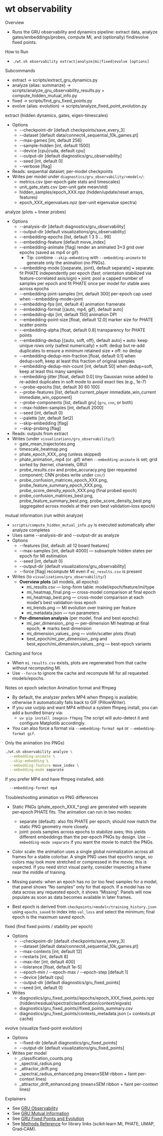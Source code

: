 # wt observability

Overview
- Runs the GRU observability and dynamics pipeline: extract data, analyze gates/embeddings/probes, compute MI, and (optionally) find/evolve fixed points.

How to Run
- `./wt.sh observability extract|analyze|mi|fixed|evolve [options]`

Subcommands
- extract → scripts/extract_gru_dynamics.py
- analyze (alias: summarize) → scripts/analyze_gru_observability_results.py + compute_hidden_mutual_info.py
- fixed → scripts/find_gru_fixed_points.py
- evolve (alias: evolution) → scripts/analyze_fixed_point_evolution.py

extract (hidden dynamics, gates, eigen-timescales)
- Options
  - --checkpoint-dir [default checkpoints/save_every_3]
  - --dataset [default data/connect4_sequential_10k_games.pt]
  - --max-games [int, default 256]
  - --sample-hidden [int, default 1500]
  - --device [cpu|cuda, default cpu]
  - --output-dir [default diagnostics/gru_observability]
  - --seed [int, default 0]
  - --verbose [flag]
- Reads: sequential dataset; per-model checkpoints
- Writes per model under `diagnostics/gru_observability/<model>/`:
  - metrics.csv (per-epoch gate stats and timescales)
  - unit_gate_stats.csv (per-unit gate mean/std)
  - hidden_samples/epoch_XXX.npz (hidden/update/reset arrays, features)
  - epoch_XXX_eigenvalues.npz (per-unit eigenvalue spectra)

analyze (plots + linear probes)
- Options
  - --analysis-dir [default diagnostics/gru_observability]
  - --output-dir [default visualizations/gru_observability]
  - --embedding-epochs [list, default 1 3 5 … 99]
  - --embedding-feature [default move_index]
  - --embedding-animate [flag] render an animated 3×3 grid over epochs (saved as mp4 or gif)
    - Tip: combine `--skip-embedding` with `--embedding-animate` to generate only the animation (no PNGs).
  - --embedding-mode [{separate, joint}, default separate]
      • separate: fit PHATE independently per epoch (fast; orientation stabilized via feature-correlated axis/sign)
      • joint: pool a capped number of samples per epoch and fit PHATE once per model for stable axes across epochs
  - --embedding-joint-samples [int, default 300] per-epoch cap used when --embedding-mode=joint
  - --embedding-fps [int, default 4] animation framerate
  - --embedding-format [{auto, mp4, gif}, default auto]
  - --embedding-dpi [int, default 150] animation DPI
  - --embedding-point-size [float, default 12.0] marker size for PHATE scatter points
  - --embedding-alpha [float, default 0.8] transparency for PHATE points
  - --embedding-dedup [{auto, soft, off}, default auto]
      • auto: keep unique rows only (safest numerically)
      • soft: dedup but re-add duplicates to ensure a minimum retained size
      • off: no dedup
  - --embedding-dedup-min-fraction [float, default 0.1] when dedup=soft, keep at least this fraction of original samples
  - --embedding-dedup-min-count [int, default 50] when dedup=soft, keep at least this many samples
  - --embedding-jitter [float, default 0.0] tiny Gaussian noise added to re-added duplicates in soft mode to avoid exact ties (e.g., 1e-7)
  - --probe-epochs [list, default 30 60 100]
  - --probe-features [list, default current_player immediate_win_current immediate_win_opponent]
  - --probe-components [list, default gru] (`gru`, `cnn`, or both)
  - --max-hidden-samples [int, default 2000]
  - --seed [int, default 0]
  - --palette [str, default Set2]
  - --skip-embedding [flag]
  - --skip-probing [flag]
- Reads: outputs from extract
- Writes (under `visualizations/gru_observability/`):
  - gate_mean_trajectories.png
  - timescale_heatmap.png
  - phate_epoch_XXX_<feature>.png (unless skipped)
  - phate_animation_<feature>.mp4 (or .gif) when `--embedding-animate` is set; grid sorted by (kernel, channels, GRU)
  - probe_results.csv and probe_accuracy.png (per requested component; CNN probes write under `cnn/`)
  - probe_confusion_matrices_epoch_XXX.png, probe_feature_summary_epoch_XXX.png, probe_score_density_epoch_XXX.png (final probed epoch)
  - probe_confusion_matrices_best.png, probe_feature_summary_best.png, probe_score_density_best.png (aggregated across models at their own best validation-loss epoch)

mutual information (run within analyze)
- `scripts/compute_hidden_mutual_info.py` is executed automatically after analyze completes
- Uses same --analysis-dir and --output-dir as analyze
- Options
  - --features [list, default: all 12 board features]
  - --max-samples [int, default 4000] — subsample hidden states per epoch for MI estimation
  - --seed [int, default 0]
  - --output-dir [default visualizations/gru_observability]
  - --force [flag] recompute MI even if `mi_results.csv` is present
- Writes (to `visualizations/gru_observability/`)
  - **Overview plots** (all models, all epochs):
    - mi_results.csv — long-form table: model/epoch/feature/mi/type
    - mi_heatmap_final.png — cross-model comparison at final epoch
    - mi_heatmap_best.png — cross-model comparison at each model’s best validation-loss epoch
    - mi_trends.png — MI evolution over training per feature
    - mi_metadata.json — run parameters
  - **Per-dimension analysis** (per model, final and best epochs):
    - mi_per_dimension_<model>.png — per-dimension MI heatmap at final epoch; ★ marks best dimension
    - mi_dimension_values_<model>.png — violin/scatter plots (final)
    - best_epoch/mi_per_dimension_<model>.png and best_epoch/mi_dimension_values_<model>.png — best-epoch variants

Caching and force
- When `mi_results.csv` exists, plots are regenerated from that cache without recomputing MI.
- Use `--force` to ignore the cache and recompute MI for all requested models/epochs.

Notes on epoch selection
Animation format and ffmpeg
- By default, the analyzer prefers MP4 when ffmpeg is available; otherwise it automatically falls back to GIF (PillowWriter).
- If you use uv/pip and want MP4 without a system ffmpeg install, you can add a bundled binary via:
  - `uv pip install imageio-ffmpeg`
  The script will auto-detect it and configure Matplotlib accordingly.
- You can also force a format via `--embedding-format mp4` or `--embedding-format gif`.

Only the animation (no PNGs)

```zsh
./wt.sh observability analyze \
  --embedding-animate \
  --skip-embedding \
  --embedding-feature move_index \
  --embedding-mode separate
```

If you prefer MP4 and have ffmpeg installed, add:

```zsh
  --embedding-format mp4
```

Troubleshooting animation vs PNG differences
- Static PNGs (phate_epoch_XXX_*.png) are generated with separate per‑epoch PHATE fits. The animation can run in two modes:
  - separate (default): also fits PHATE per epoch; should now match the static PNG geometry more closely.
  - joint: pools samples across epochs to stabilize axes; this yields different embeddings than the per‑epoch PNGs by design. Use `--embedding-mode separate` if you want the movie to match the PNGs.
- Color scale: the animation uses a single global normalization across all frames for a stable colorbar. A single PNG uses that epoch’s range, so colors may look more stretched or compressed in the movie; this is expected. If you need strict visual parity, consider inspecting a frame near the middle of training.
- Missing panels: when an epoch has no (or too few) samples for a model, that panel shows “No samples” only for that epoch. If a model has no data across any requested epoch, it shows “Missing”. Panels will now populate as soon as data becomes available in later frames.

- Best epoch is derived from `checkpoints/<model>/training_history.json` using `epochs_saved` to index into `val_loss` and select the minimum; final epoch is the maximum saved epoch.

fixed (find fixed points / stability per epoch)
- Options
  - --checkpoint-dir [default checkpoints/save_every_3]
  - --dataset [default data/connect4_sequential_10k_games.pt]
  - --max-contexts [int, default 12]
  - --restarts [int, default 8]
  - --max-iter [int, default 400]
  - --tolerance [float, default 1e-5]
  - --epoch-min / --epoch-max / --epoch-step [default 1]
  - --device [default cpu]
  - --output-dir [default diagnostics/gru_fixed_points]
  - --seed [int, default 0]
- Writes
  - diagnostics/gru_fixed_points/<model>/epochs/epoch_XXX_fixed_points.npz (hidden/residual/spectral/classification/context/eigvals)
  - diagnostics/gru_fixed_points/<model>/fixed_points_summary.csv
  - diagnostics/gru_fixed_points/contexts_metadata.json (+ contexts.pt cache)

evolve (visualize fixed-point evolution)
- Options
  - --fixed-dir [default diagnostics/gru_fixed_points]
  - --output-dir [default visualizations/gru_fixed_points]
- Writes per model
  - <model>_classification_counts.png
  - <model>_spectral_radius.png
  - <model>_attractor_drift.png
  - <model>_spectral_radius_enhanced.png (mean±SEM ribbon + faint per-context lines)
  - <model>_attractor_drift_enhanced.png (mean±SEM ribbon + faint per-context lines)

Explainers
- See [GRU Observability](../plots/gru_observability.md)
- See [GRU Mutual Information](../plots/gru_mutual_info.md)
- See [GRU Fixed Points and Evolution](../plots/fixed_points.md)
- See [Methods Reference](../../reference/methods.md) for library links (scikit‑learn MI, PHATE, UMAP, Grad‑CAM).
